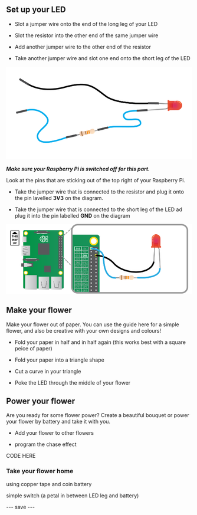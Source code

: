 ## Set up your LED

+ Slot a jumper wire onto the end of the long leg of your LED

+ Slot the resistor into the other end of the same jumper wire

+ Add another jumper wire to the other end of the resistor

+ Take another jumper wire and slot one end onto the short leg of the LED

![LED wired](images/led-wired.png)

***Make sure your Raspberry Pi is switched off for this part.***

Look at the pins that are sticking out of the top right of your Raspberry Pi.

+ Take the jumper wire that is connected to the resistor and plug it onto the pin lavelled **3V3** on the diagram.

+ Take the jumper wire that is connected to the short leg of the LED ad plug it into the pin labelled **GND** on the diagram

![GPIO](images/gpio.png)

## Make your flower

Make your flower out of paper. You can use the guide here for a simple flower, and also be creative with your own designs and colours!

+ Fold your paper in half and in half again (this works best with a square peice of paper)

+ Fold your paper into a triangle shape

+ Cut a curve in your triangle

+ Poke the LED through the middle of your flower

## Power your flower

Are you ready for some flower power? Create a beautiful bouquet or power your flower by battery and take it with you.

+ Add your flower to other flowers

+ program the chase effect

CODE HERE

### Take your flower home

using copper tape and coin battery

simple switch (a petal in between LED leg and battery)

--- save ---
